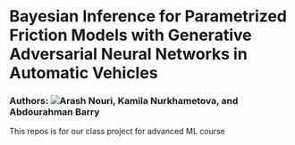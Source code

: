 # Bayesian Inference for Parametrized Friction Models with Generative Adversarial Neural Networks in Automatic Vehicles
### Authors: ![Arash Nouri](anouri@vt.edu), Kamila Nurkhametova, and Abdourahman Barry
This repos is for our class project for advanced ML course
